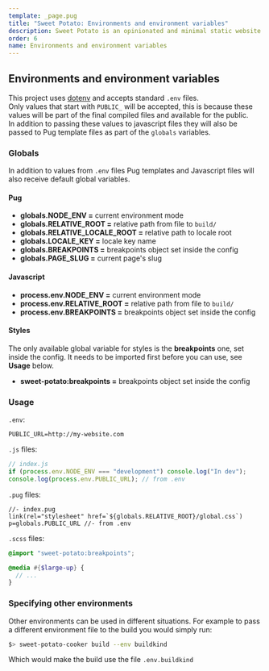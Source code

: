 ```yaml
---
template: _page.pug
title: "Sweet Potato: Environments and environment variables"
description: Sweet Potato is an opinionated and minimal static website generator, by We The Collective.
order: 6
name: Environments and environment variables
---
```


## Environments and environment variables

This project uses [dotenv](https://github.com/motdotla/dotenv) and accepts standard `.env` files.  
Only values that start with `PUBLIC_` will be accepted, this is because these values will be part of the final compiled files and available for the public.  
In addition to passing these values to javascript files they will also be passed to Pug template files as part of the `globals` variables.

### Globals

In addition to values from `.env` files Pug templates and Javascript files will also receive default global variables.

#### Pug

- **globals.NODE_ENV =** current environment mode
- **globals.RELATIVE_ROOT =** relative path from file to `build/`
- **globals.RELATIVE_LOCALE_ROOT =** relative path to locale root
- **globals.LOCALE_KEY =** locale key name
- **globals.BREAKPOINTS =** breakpoints object set inside the config
- **globals.PAGE_SLUG =** current page's slug

#### Javascript

- **process.env.NODE_ENV =** current environment mode
- **process.env.RELATIVE_ROOT =** relative path from file to `build/`
- **process.env.BREAKPOINTS =** breakpoints object set inside the config

#### Styles

The only available global variable for styles is the **breakpoints** one, set inside the config. It needs to be imported first before you can use, see **Usage** below.

- **sweet-potato:breakpoints =** breakpoints object set inside the config

### Usage

`.env`:

```
PUBLIC_URL=http://my-website.com
```

`.js` files:

```js
// index.js
if (process.env.NODE_ENV === "development") console.log("In dev");
console.log(process.env.PUBLIC_URL); // from .env
```

`.pug` files:

```pug
//- index.pug
link(rel="stylesheet" href=`${globals.RELATIVE_ROOT}/global.css`)
p=globals.PUBLIC_URL //- from .env
```

`.scss` files:

```scss
@import "sweet-potato:breakpoints";

@media #{$large-up} {
  // ...
}
```

### Specifying other environments

Other environments can be used in different situations. For example to pass a different environment file to the build you would simply run:

```bash
$> sweet-potato-cooker build --env buildkind
```

Which would make the build use the file `.env.buildkind`
